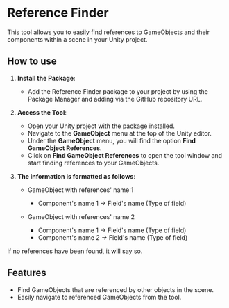# Reference Finder

This tool allows you to easily find references to GameObjects and their components within a scene in your Unity project.

## How to use

1. **Install the Package**:
   - Add the Reference Finder package to your project by using the Package Manager and adding via the GitHub repository URL.

2. **Access the Tool**:
   - Open your Unity project with the package installed.
   - Navigate to the **GameObject** menu at the top of the Unity editor.
   - Under the **GameObject** menu, you will find the option **Find GameObject References**.
   - Click on **Find GameObject References** to open the tool window and start finding references to your GameObjects.

3. **The information is formatted as follows**:
    - GameObject with references' name 1
        - Component's name 1 -> Field's name (Type of field)
 
    - GameObject with references' name 2
        - Component's name 1 -> Field's name (Type of field)
        - Component's name 2 -> Field's name (Type of field)

If no references have been found, it will say so.

## Features
- Find GameObjects that are referenced by other objects in the scene.
- Easily navigate to referenced GameObjects from the tool.
